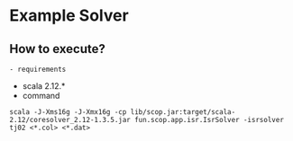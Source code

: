 
# Example Solver

## How to execute?
	- requirements
  - scala 2.12.*
- command

```
scala -J-Xms16g -J-Xmx16g -cp lib/scop.jar:target/scala-2.12/coresolver_2.12-1.3.5.jar fun.scop.app.isr.IsrSolver -isrsolver tj02 <*.col> <*.dat>
```

